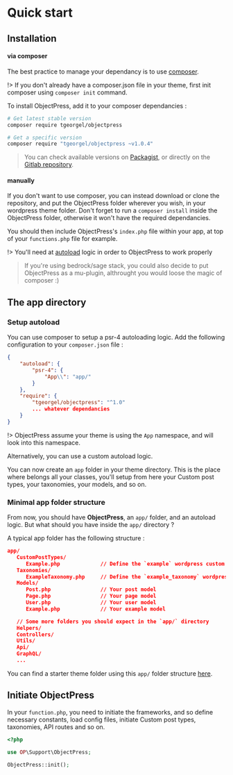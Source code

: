 # Quick start

## Installation
#### via composer

The best practice to manage your dependancy is to use [composer](https://getcomposer.org).  

!> If you don't already have a composer.json file in your theme, first init composer using `composer init` command.

To install ObjectPress, add it to your composer dependancies : 

```sh
# Get latest stable version
composer require tgeorgel/objectpress

# Get a specific version
composer require "tgeorgel/objectpress ~v1.0.4"
```

> You can check available versions on [Packagist](https://packagist.org/packages/tgeorgel/objectpress), or directly on the [Gitlab repository](https://gitlab.com/tgeorgel/object-press/-/tags).

#### manually

If you don't want to use composer, you can instead download or clone the repository, and put the ObjectPress folder wherever you wish, in your wordpress theme folder.
Don't forget to run a `composer install` inside the ObjectPress folder, otherwise it won't have the required dependancies.

You should then include ObjectPress's `index.php` file within your app, at top of your `functions.php` file for example.

!> You'll need at [autoload](quickstart.md?id=setup-autoload) logic in order to ObjectPress to work properly

> If you're using bedrock/sage stack, you could also decide to put ObjectPress as a mu-plugin, althrought you would loose the magic of composer :)



## The app directory

### Setup autoload

You can use composer to setup a psr-4 autoloading logic. Add the following configuration to your `composer.json` file :


```json
{
    "autoload": {
        "psr-4": {
            "App\\": "app/"
        }
    },
    "require": {
        "tgeorgel/objectpress": "^1.0"
        ... whatever dependancies
    }
}
```

!> ObjectPress assume your theme is using the `App` namespace, and will look into this namespace. 

Alternatively, you can use a custom autoload logic.   

You can now create an `app` folder in your theme directory. This is the place where belongs all your classes, you'll setup from here your Custom post types, your taxonomies, your models, and so on.

### Minimal app folder structure

From now, you should have **ObjectPress**, an `app/` folder, and an autoload logic. But what should you have inside the `app/` directory ?

A typical app folder has the following structure :  

```json
app/
   CustomPostTypes/
      Example.php             // Define the `example` wordpress custom post type
   Taxonomies/
      ExampleTaxonomy.php     // Define the `example_taxonomy` wordpress taxonomy
   Models/
      Post.php                // Your post model
      Page.php                // Your page model
      User.php                // Your user model
      Example.php             // Your example model

   // Some more folders you should expect in the `app/` directory
   Helpers/
   Controllers/
   Utils/
   Api/
   GraphQL/
   ...
```

You can find a starter theme folder using this `app/` folder structure [here](https://gitlab.com/tgeorgel/object-press-base-theme-directory).  


## Initiate ObjectPress

In your `function.php`, you need to initiate the frameworks, and so define necessary constants, load config files, initiate Custom post types, taxonomies, API routes and so on.

```php
<?php

use OP\Support\ObjectPress;

ObjectPress::init();
```